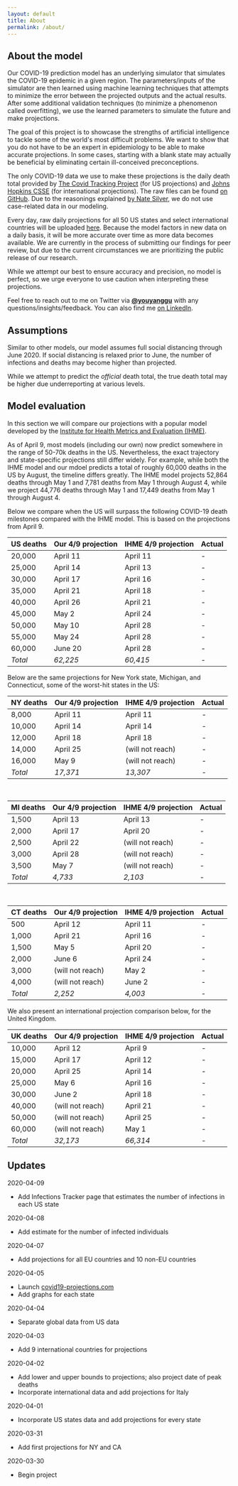 ```yaml
---
layout: default
title: About
permalink: /about/
---
```


## About the model

Our COVID-19 prediction model has an underlying simulator that simulates the COVID-19 epidemic in a given region. The parameters/inputs of the simulator are then learned using machine learning techniques that attempts to minimize the error between the projected outputs and the actual results. After some additional validation techniques (to minimize a phenomenon called overfitting), we use the learned parameters to simulate the future and make projections.

The goal of this project is to showcase the strengths of artificial intelligence to tackle some of the world's most difficult problems. We want to show that you do not have to be an expert in epidemiology to be able to make accurate projections. In some cases, starting with a blank state may actually be beneficial by eliminating certain ill-conceived preconceptions.

The only COVID-19 data we use to make these projections is the daily death total provided by [The Covid Tracking Project](https://covidtracking.com/) (for US projections) and [Johns Hopkins CSSE](https://github.com/CSSEGISandData/COVID-19) (for international projections). The raw files can be found [on GitHub](https://github.com/youyanggu/covid19_projections/tree/master/data). Due to the reasonings explained [by Nate Silver](https://fivethirtyeight.com/features/coronavirus-case-counts-are-meaningless/), we do not use case-related data in our modeling.

Every day, raw daily projections for all 50 US states and select international countries will be uploaded [here](https://github.com/youyanggu/covid19_projections/tree/master/projections). Because the model factors in new data on a daily basis, it will be more accurate over time as more data becomes available. We are currently in the process of submitting our findings for peer review, but due to the current circumstances we are prioritizing the public release of our research.

While we attempt our best to ensure accuracy and precision, no model is perfect, so we urge everyone to use caution when interpreting these projections.

Feel free to reach out to me on Twitter via **[@youyanggu](https://twitter.com/youyanggu)** with any questions/insights/feedback. You can also find me [on LinkedIn](https://www.linkedin.com/in/youyanggu/).

## Assumptions

Similar to other models, our model assumes full social distancing through June 2020. If social distancing is relaxed prior to June, the number of infections and deaths may become higher than projected.

While we attempt to predict the _official_ death total, the true death total may be higher due underreporting at various levels.

## Model evaluation

In this section we will compare our projections with a popular model developed by the [Institute for Health Metrics and Evaluation (IHME)](https://covid19.healthdata.org/).

As of April 9, most models (including our own) now predict somewhere in the range of 50-70k deaths in the US. Nevertheless, the exact trajectory and state-specific projections still differ widely. For example, while both the IHME model and our mdoel predicts a total of roughly 60,000 deaths in the US by August, the timeline differs greatly. The IHME model projects 52,864 deaths through May 1 and 7,781 deaths from May 1 through August 4, while we project 44,776 deaths through May 1 and 17,449 deaths from May 1 through August 4.

Below we compare when the US will surpass the following COVID-19 death milestones compared with the IHME model. This is based on the projections from April 9.

| US deaths | Our 4/9 projection | IHME 4/9 projection | Actual
| --- | --- | --- | --- |
| 20,000 | April 11 | April 11 | -
| 25,000 | April 14 | April 13 | -
| 30,000 | April 17 | April 16 | -
| 35,000 | April 21 | April 18 | -
| 40,000 | April 26 | April 21 | -
| 45,000 | May 2 | April 24 | -
| 50,000 | May 10 | April 28 | -
| 55,000 | May 24 | April 28 | -
| 60,000 | June 20 | April 28 | -
| *Total* | *62,225* | *60,415* | -

Below are the same projections for New York state, Michigan, and Connecticut, some of the worst-hit states in the US:

| NY deaths | Our 4/9 projection | IHME 4/9 projection | Actual
| --- | --- | --- | --- |
| 8,000 | April 11 | April 11 | -
| 10,000 | April 14 | April 14 | -
| 12,000 | April 18 | April 18 | -
| 14,000 | April 25 | (will not reach) | -
| 16,000 | May 9 | (will not reach) | -
| *Total* | *17,371* | *13,307* | -

<br />

| MI deaths | Our 4/9 projection | IHME 4/9 projection | Actual
| --- | --- | --- | --- |
| 1,500 | April 13 | April 13 | -
| 2,000 | April 17 | April 20 | -
| 2,500 | April 22 | (will not reach) | -
| 3,000 | April 28 | (will not reach) | -
| 3,500 | May 7 | (will not reach) | -
| *Total* | *4,733* | *2,103* | -

<br />

| CT deaths | Our 4/9 projection | IHME 4/9 projection | Actual
| --- | --- | --- | --- |
| 500 | April 12 | April 11 | -
| 1,000 | April 21 | April 16 | -
| 1,500 | May 5 | April 20 | -
| 2,000 | June 6 | April 24 | -
| 3,000 | (will not reach) | May 2 | -
| 4,000 | (will not reach) | June 2 | -
| *Total* | *2,252* | *4,003* | -

We also present an international projection comparison below, for the United Kingdom.

| UK deaths | Our 4/9 projection | IHME 4/9 projection | Actual
| --- | --- | --- | --- |
| 10,000 | April 12 | April 9 | -
| 15,000 | April 17 | April 12 | -
| 20,000 | April 25 | April 14 | -
| 25,000 | May 6 | April 16 | -
| 30,000 | June 2 | April 18 | -
| 40,000 | (will not reach) | April 21 | -
| 50,000 | (will not reach) | April 25 | -
| 60,000 | (will not reach) | May 1 | -
| *Total* | *32,173* | *66,314* | -

## Updates

2020-04-09
* Add Infections Tracker page that estimates the number of infections in each US state

2020-04-08
* Add estimate for the number of infected individuals

2020-04-07
* Add projections for all EU countries and 10 non-EU countries

2020-04-05
* Launch [covid19-projections.com](https://covid19-projections.com/)
* Add graphs for each state

2020-04-04
* Separate global data from US data

2020-04-03
* Add 9 international countries for projections

2020-04-02
* Add lower and upper bounds to projections; also project date of peak deaths
* Incorporate international data and add projections for Italy

2020-04-01
* Incorporate US states data and add projections for every state

2020-03-31
* Add first projections for NY and CA

2020-03-30
* Begin project
